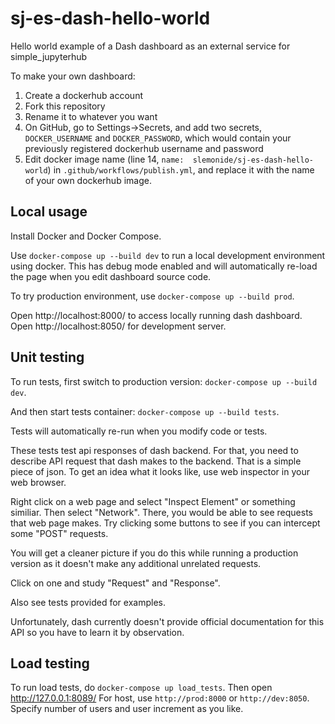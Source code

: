 # sj-es-dash-hello-world
Hello world example of a Dash dashboard as an external service for simple_jupyterhub

To make your own dashboard:
1. Create a dockerhub account
2. Fork this repository
3. Rename it to whatever you want
4. On GitHub, go to Settings->Secrets, and add two secrets, `DOCKER_USERNAME` and `DOCKER_PASSWORD`, which
would contain your previously registered dockerhub username and password
5. Edit docker image name (line 14, `name:  slemonide/sj-es-dash-hello-world`) in `.github/workflows/publish.yml`,
and replace it with the name of your own dockerhub image.

## Local usage

Install Docker and Docker Compose.

Use `docker-compose up --build dev` to run a local development environment using docker.
This has debug mode enabled and will automatically re-load the page when you edit
dashboard source code.

To try production environment, use `docker-compose up --build prod`.

Open http://localhost:8000/ to access locally running dash dashboard.
Open http://localhost:8050/ for development server.

## Unit testing

To run tests, first switch to production version: `docker-compose up --build dev`.

And then start tests container: `docker-compose up --build tests`.

Tests will automatically re-run when you modify code or tests.

These tests test api responses of dash backend. For that, you need
to describe API request that dash makes to the backend. That is a simple
piece of json. To get an idea what it looks like, use web inspector in
your web browser.

Right click on a web page and select "Inspect Element" or something similiar.
Then select "Network". There, you would be able to see requests that web page
makes. Try clicking some buttons to see if you can intercept some "POST" requests.

You will get a cleaner picture if you do this while running a production version
as it doesn't make any additional unrelated requests.

Click on one and study "Request" and "Response".

Also see tests provided for examples.

Unfortunately, dash currently doesn't provide official documentation for this API
so you have to learn it by observation.

## Load testing

To run load tests, do `docker-compose up load_tests`. Then open http://127.0.0.1:8089/
For host, use `http://prod:8000` or `http://dev:8050`. Specify number of users
and user increment as you like.
